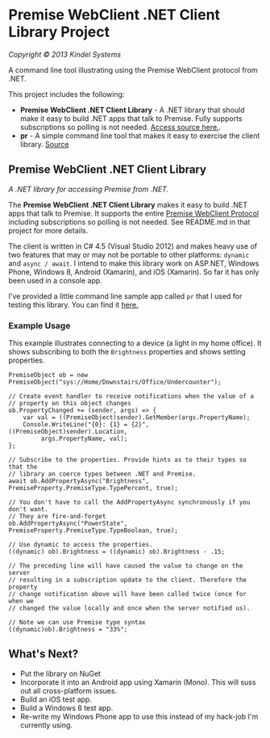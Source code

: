 Premise WebClient .NET Client Library Project
=======
*Copyright © 2013 Kindel Systems*

A command line tool illustrating using the Premise WebClient protocol from .NET.

This project includes the following:

* **Premise WebClient .NET Client Library** - A .NET library that should make it easy to build .NET apps that talk to Premise. Fully supports subscriptions so polling is not needed. [Access source here.](https://github.com/tig/Premise/tree/master/PremiseLib/PremiseLib).
* **pr** - A simple command line tool that makes it easy to exercise the client library. [Source](https://github.com/tig/Premise/tree/master/PremiseLib/pr)

## Premise WebClient .NET Client Library
*A .NET library for accessing Premise from .NET.*

The **Premise WebClient .NET Client Library** makes it easy to build .NET apps that talk to Premise. It supports the entire [Premise WebClient Protocol](https://github.com/tig/Premise/blob/master/Premise%20Protocol%20Docs.md) including subscriptions so polling is not needed. See README.md in that project for more details. 

The client is written in C# 4.5 (Visual Studio 2012) and makes heavy use of two features that may or may not be portable to other platforms: `dynamic` and `async / await`. I intend to make this library work on ASP.NET, Windows Phone, Windows 8, Android (Xamarin), and iOS (Xamarin). So far it has only been used in a console app.

I've provided a little command line sample app called `pr` that I used for testing this library. You can find it [here.](..)

### Example Usage
This example illustrates connecting to a device (a light in my home office). It shows subscribing to both the `Brightness` properties and shows setting properties.

```
PremiseObject ob = new PremiseObject("sys://Home/Downstairs/Office/Undercounter");

// Create event handler to receive notifications when the value of a 
// property on this object changes
ob.PropertyChanged += (sender, args) => {
    var val = ((PremiseObject)sender).GetMember(args.PropertyName);
    Console.WriteLine("{0}: {1} = {2}", ((PremiseObject)sender).Location,
         args.PropertyName, val);
};

// Subscribe to the properties. Provide hints as to their types so that the
// library an coerce types between .NET and Premise.
await ob.AddPropertyAsync("Brightness", PremiseProperty.PremiseType.TypePercent, true);

// You don't have to call the AddPropertyAsync synchronously if you don't want. 
// They are fire-and-forget
ob.AddPropertyAsync("PowerState", PremiseProperty.PremiseType.TypeBoolean, true);

// Use dynamic to access the properties.
((dynamic) ob).Brightness = ((dynamic) ob).Brightness - .15;

// The preceding line will have caused the value to change on the server
// resulting in a subscription update to the client. Therefore the property
// change notification above will have been called twice (once for when we
// changed the value locally and once when the server notified us). 

// Note we can use Premise type syntax
((dynamic)ob).Brightness = "33%";
```

## What's Next?
* Put the library on NuGet
* Incorporate it into an Android app using Xamarin (Mono). This will suss out all cross-platform issues.
* Build an iOS test app.
* Build a Windows 8 test app.
* Re-write my Windows Phone app to use this instead of my hack-job I'm currently using.


